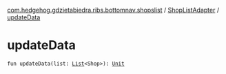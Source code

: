 [com.hedgehog.gdzietabiedra.ribs.bottomnav.shopslist](../index.md) / [ShopListAdapter](index.md) / [updateData](./update-data.md)

# updateData

`fun updateData(list: `[`List`](https://kotlinlang.org/api/latest/jvm/stdlib/kotlin.collections/-list/index.html)`<Shop>): `[`Unit`](https://kotlinlang.org/api/latest/jvm/stdlib/kotlin/-unit/index.html)